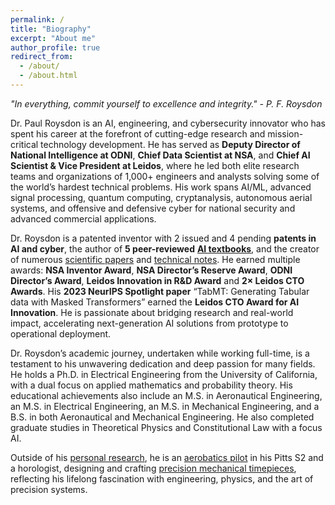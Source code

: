```yaml
---
permalink: /
title: "Biography"
excerpt: "About me"
author_profile: true
redirect_from: 
  - /about/
  - /about.html
---
```


*"In everything, commit yourself to excellence and integrity." - P. F. Roysdon*

Dr. Paul Roysdon is an AI, engineering, and cybersecurity innovator who has spent his career at the forefront of cutting-edge research and mission-critical technology development. He has served as **Deputy Director of National Intelligence at ODNI**, **Chief Data Scientist at NSA**, and **Chief AI Scientist & Vice President at Leidos**, where he led both elite research teams and organizations of 1,000+ engineers and analysts solving some of the world’s hardest technical problems. His work spans AI/ML, advanced signal processing, quantum computing, cryptanalysis, autonomous aerial systems, and offensive and defensive cyber for national security and advanced commercial applications.

Dr. Roysdon is a patented inventor with 2 issued and 4 pending **patents in AI and cyber**, the author of **5 peer-reviewed** [**AI textbooks**](http://www.roysdonfibonaccipress.com/), and the creator of numerous [scientific papers](https://github.com/pfroysdon/publications/tree/main/Papers) and [technical notes](https://github.com/pfroysdon/publications/tree/main/Tech_Notes). He earned multiple awards: **NSA Inventor Award**, **NSA Director’s Reserve Award**, **ODNI Director’s Award**, **Leidos Innovation in R&D Award** and **2× Leidos CTO Awards**. His **2023 NeurIPS Spotlight paper** “TabMT: Generating Tabular data with Masked Transformers” earned the **Leidos CTO Award for AI Innovation**.  He is passionate about bridging research and real-world impact, accelerating next-generation AI solutions from prototype to operational deployment.

Dr. Roysdon’s academic journey, undertaken while working full-time, is a testament to his unwavering dedication and deep passion for many fields. He holds a Ph.D. in Electrical Engineering from the University of California, with a dual focus on applied mathematics and probability theory. His educational achievements also include an M.S. in Aeronautical Engineering, an M.S. in Electrical Engineering, an M.S. in Mechanical Engineering, and a B.S. in both Aeronautical and Mechanical Engineering. He also completed graduate studies in Theoretical Physics and Constitutional Law with a focus AI.

Outside of his [personal research](https://pfroysdon.github.io/projects/), he is an [aerobatics pilot](https://youtu.be/AFlVtWswTNU) in his Pitts S2 and a horologist, designing and crafting [precision mechanical timepieces](https://www.roysdonwatchco.com/), reflecting his lifelong fascination with engineering, physics, and the art of precision systems.